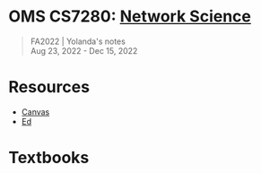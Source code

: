 # OMS CS7280: [Network Science](https://omscs.gatech.edu/cs-7280-network-science)
> FA2022 | Yolanda's notes <br>
> Aug 23, 2022 - Dec 15, 2022

# Resources
- [Canvas](https://gatech.instructure.com/courses/265324)
- [Ed](https://edstem.org/us/courses/23633/discussion/)

# Textbooks
